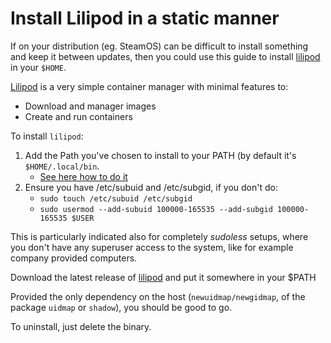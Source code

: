 # Install Lilipod in a static manner

If on your distribution (eg. SteamOS) can be difficult to install something and keep it
between updates, then you could use this guide to install [lilipod](https://github.com/89luca89/lilipod) in your `$HOME`.

[Lilipod](https://github.com/89luca89/lilipod) is a very simple container manager with minimal features to:

- Download and manager images
- Create and run containers

To install `lilipod`:

1. Add the Path you've chosen to install to your PATH (by default it's `$HOME/.local/bin`.
   - [See here how to do it](https://www.howtogeek.com/658904/how-to-add-a-directory-to-your-path-in-linux/)
2. Ensure you have /etc/subuid and /etc/subgid, if you don't do:
   - `sudo touch /etc/subuid /etc/subgid`
   - `sudo usermod --add-subuid 100000-165535 --add-subgid 100000-165535 $USER`

This is particularly indicated also for completely *sudoless* setups, where you don't
have any superuser access to the system, like for example company provided computers.

Download the latest release of [lilipod](https://github.com/89luca89/lilipod/releases)
and put it somewhere in your $PATH

Provided the only dependency on the host (`newuidmap/newgidmap`, of the package `uidmap` or `shadow`),
you should be good to go.

To uninstall, just delete the binary.
